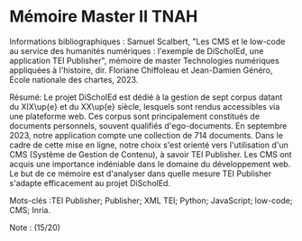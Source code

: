# Mémoire Master II TNAH 

Informations bibliographiques : Samuel Scalbert, "Les CMS et le low-code au service des humanités numériques : l'exemple de DiScholEd, une application TEI Publisher", mémoire de master Technologies numériques appliquées à l'histoire, dir. Floriane Chiffoleau et Jean-Damien Généro, École nationale des chartes, 2023.

Résumé: Le projet DiScholEd est dédié à la gestion de sept corpus datant du XIX\up{e} et du XX\up{e} siècle, lesquels sont rendus accessibles via une plateforme web. Ces corpus sont principalement constitués de documents personnels, souvent qualifiés d'ego-documents. En septembre 2023, notre application compte une collection de 714 documents. Dans le cadre de cette mise en ligne, notre choix s'est orienté vers l'utilisation d'un CMS (Système de Gestion de Contenu), à savoir TEI Publisher. Les CMS ont acquis une importance indéniable dans le domaine du développement web. Le but de ce mémoire est d'analyser dans quelle mesure TEI Publisher s'adapte efficacement au projet DiScholEd.

Mots-clés :TEI Publisher; Publisher; XML TEI; Python; JavaScript; low-code; CMS; Inria.

Note : (15/20)
